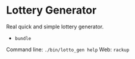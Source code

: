 # Lottery Generator
Real quick and simple lottery generator.

  - `bundle`

Command line: `./bin/lotto_gen help`
Web: `rackup`
